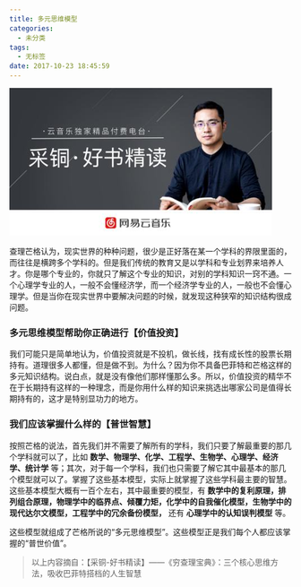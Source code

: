 ```yaml
---
title: 多元思维模型
categories:
  - 未分类
tags:
  - 无标签
date: 2017-10-23 18:45:59
---
```


![采铜-好书精读](多元思维模型/采铜-好书精读.jpg)

查理芒格认为，现实世界的种种问题，很少是正好落在某一个学科的界限里面的，而往往是横跨多个学科的。但是我们传统的教育又是以学科和专业划界来培养人才。你是哪个专业的，你就只了解这个专业的知识，对别的学科知识一窍不通。一个心理学专业的人，一般不会懂经济学，而一个经济学专业的人，一般也不会懂心理学。但是当你在现实世界中要解决问题的时候，就发现这种狭窄的知识结构很成问题。

### **多元思维模型帮助你正确进行【价值投资】**

我们可能只是简单地认为，价值投资就是不投机，做长线，找有成长性的股票长期持有。道理很多人都懂，但是做不到。为什么？因为你不具备巴菲特和芒格这样的多元知识结构。说白点，就是没有像他们那样懂那么多。所以，价值投资的精华不在于长期持有这样的一种理念，而是你用什么样的知识来挑选出哪家公司是值得长期持有的，这才是特别显功力的地方。

### **我们应该掌握什么样的【普世智慧】**

按照芒格的说法，首先我们并不需要了解所有的学科，我们只要了解最重要的那几个学科就可以了，比如 **数学、物理学、化学、工程学、生物学、心理学、经济学、统计学** 等；其次，对于每一个学科，我们也只需要了解它其中最基本的那几个模型就可以了。掌握了这些基本模型，实际上就掌握了这些学科最主要的智慧。这些基本模型大概有一百个左右，其中最重要的模型，有 **数学中的复利原理，排列组合原理，物理学中的临界点、倾覆力矩，化学中的自我催化模型，生物学中的现代达尔文模型，工程学中的冗余备份模型，** 还有 **心理学中的认知误判模型** 等。

这些模型就组成了芒格所说的“多元思维模型”。这些模型正是我们每个人都应该掌握的“普世价值”。

> 以上内容摘自：【采铜-好书精读】——《穷查理宝典》：三个核心思维方法，吸收巴菲特搭档的人生智慧
